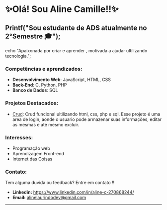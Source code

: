 <h1>✨Olá! Sou Aline Camille!!✨</h1>

<h2>Printf("Sou estudante de ADS atualmente no 2°Semestre 🎓");</h2>
echo "Apaixonada por criar e aprender , motivada a ajudar ultilizando tecnologia.";

### Competências e aprendizados:
- **Desenvolvimento Web**: JavaScript, HTML, CSS
- **Back-End**: C, Python, PHP
- **Banco de Dados**: SQL

### Projetos Destacados:
- [Crud](https://github.com/Linimochi/Crud):
Crud funcional ultilizando html, css, php e sql.
Esse projeto é uma area de login, aonde o usuario pode armazenar suas informações,
editar as mesmas e até mesmo excluir.

### Interesses:
- Programação web
- Aprendizagem Front-end
- Internet das Coisas

### Contato:
Tem alguma duvida ou feedback? Entre em contato !!
- **Linkedin:** https://www.linkedin.com/in/aline-c-270868244/
- **Email:** alinelaurindodev@gmail.com

-------------------------------------------------------------------------------------------------



